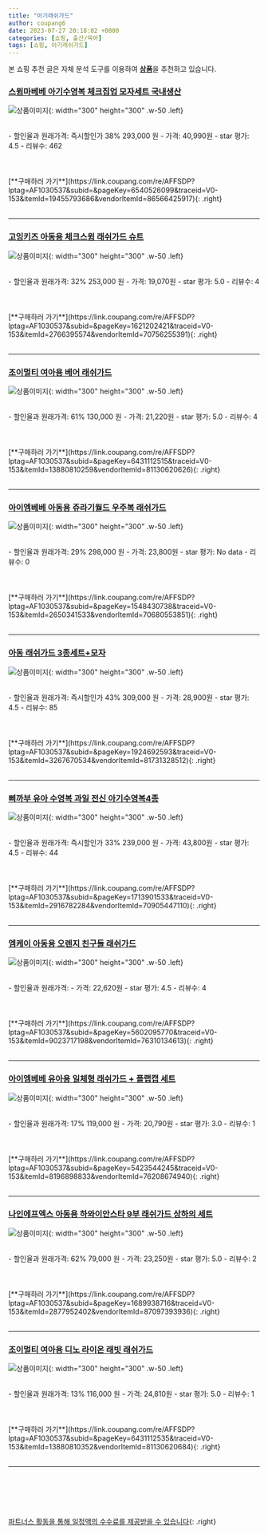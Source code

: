 ```yaml
---
title: "아기래쉬가드"
author: coupang6
date: 2023-07-27 20:18:02 +0800
categories: [쇼핑, 출산/육아]
tags: [쇼핑, 아기래쉬가드]
---
```


본 쇼핑 추천 글은 자체 분석 도구를 이용하여 [**상품**](https://link.coupang.com/a/bao1ui)을 추천하고 있습니다.

### [스윔마베베 아기수영복 체크집업 모자세트 국내생산](https://link.coupang.com/re/AFFSDP?lptag=AF1030537&subid=&pageKey=6540526099&traceid=V0-153&itemId=19455793686&vendorItemId=86566425917)

![상품이미지](https://thumbnail10.coupangcdn.com/thumbnails/remote/230x230ex/image/vendor_inventory/8e4f/289b50c30d1679fe4aabd203e20216cb7e7701fa50e9eed792798d50dc9f.png){: width="300" height="300" .w-50 .left}


<br>
- 할인율과 원래가격: 즉시할인가 38%  293,000   원
- 가격: 40,990원
- star 평가: 4.5
- 리뷰수: 462
<br>
<br>
<br>
<br>
[**구매하러 가기**](https://link.coupang.com/re/AFFSDP?lptag=AF1030537&subid=&pageKey=6540526099&traceid=V0-153&itemId=19455793686&vendorItemId=86566425917){: .right}
<br>
<br>

---

### [고잉키즈 아동용 체크스윔 래쉬가드 슈트](https://link.coupang.com/re/AFFSDP?lptag=AF1030537&subid=&pageKey=1621202421&traceid=V0-153&itemId=2766395574&vendorItemId=70756255391)

![상품이미지](https://thumbnail7.coupangcdn.com/thumbnails/remote/230x230ex/image/retail/images/363255476457158-60828fe6-7237-4300-b2f7-569cc4d2d981.jpg){: width="300" height="300" .w-50 .left}


<br>
- 할인율과 원래가격: 32%  253,000   원
- 가격: 19,070원
- star 평가: 5.0
- 리뷰수: 4
<br>
<br>
<br>
<br>
[**구매하러 가기**](https://link.coupang.com/re/AFFSDP?lptag=AF1030537&subid=&pageKey=1621202421&traceid=V0-153&itemId=2766395574&vendorItemId=70756255391){: .right}
<br>
<br>

---

### [조이멀티 여아용 베어 래쉬가드](https://link.coupang.com/re/AFFSDP?lptag=AF1030537&subid=&pageKey=6431112515&traceid=V0-153&itemId=13880810259&vendorItemId=81130620626)

![상품이미지](https://thumbnail9.coupangcdn.com/thumbnails/remote/230x230ex/image/retail/images/2022/04/01/10/1/4e5556e4-285f-4e62-af2c-92c23ba8984b.jpg){: width="300" height="300" .w-50 .left}


<br>
- 할인율과 원래가격: 61%  130,000   원
- 가격: 21,220원
- star 평가: 5.0
- 리뷰수: 4
<br>
<br>
<br>
<br>
[**구매하러 가기**](https://link.coupang.com/re/AFFSDP?lptag=AF1030537&subid=&pageKey=6431112515&traceid=V0-153&itemId=13880810259&vendorItemId=81130620626){: .right}
<br>
<br>

---

### [아이엠베베 아동용 쥬라기월드 우주복 래쉬가드](https://link.coupang.com/re/AFFSDP?lptag=AF1030537&subid=&pageKey=1548430738&traceid=V0-153&itemId=2650341533&vendorItemId=70680553851)

![상품이미지](https://thumbnail7.coupangcdn.com/thumbnails/remote/230x230ex/image/retail/images/2020/05/13/10/4/35cc1643-5cc7-4839-9ad2-d21f3832d15e.jpg){: width="300" height="300" .w-50 .left}


<br>
- 할인율과 원래가격: 29%  298,000   원
- 가격: 23,800원
- star 평가: No data
- 리뷰수: 0
<br>
<br>
<br>
<br>
[**구매하러 가기**](https://link.coupang.com/re/AFFSDP?lptag=AF1030537&subid=&pageKey=1548430738&traceid=V0-153&itemId=2650341533&vendorItemId=70680553851){: .right}
<br>
<br>

---

### [아동 래쉬가드 3종세트+모자](https://link.coupang.com/re/AFFSDP?lptag=AF1030537&subid=&pageKey=1924692593&traceid=V0-153&itemId=3267670534&vendorItemId=81731328512)

![상품이미지](https://thumbnail10.coupangcdn.com/thumbnails/remote/230x230ex/image/vendor_inventory/45f3/a182643a5a0b966c3cf1ee18f61e7c85913e73a3f2833bf01345ca27ff47.png){: width="300" height="300" .w-50 .left}


<br>
- 할인율과 원래가격: 즉시할인가 43%  309,000   원
- 가격: 28,900원
- star 평가: 4.5
- 리뷰수: 85
<br>
<br>
<br>
<br>
[**구매하러 가기**](https://link.coupang.com/re/AFFSDP?lptag=AF1030537&subid=&pageKey=1924692593&traceid=V0-153&itemId=3267670534&vendorItemId=81731328512){: .right}
<br>
<br>

---

### [삐까부 유아 수영복 과일 전신 아기수영복4종](https://link.coupang.com/re/AFFSDP?lptag=AF1030537&subid=&pageKey=1713901533&traceid=V0-153&itemId=2916782284&vendorItemId=70905447110)

![상품이미지](https://thumbnail7.coupangcdn.com/thumbnails/remote/230x230ex/image/vendor_inventory/9f83/227d71221cb1ce57b62ddcf0d65e038646cb9dbf792b337ae16e9ba0701c.jpg){: width="300" height="300" .w-50 .left}


<br>
- 할인율과 원래가격: 즉시할인가 33%  239,000   원
- 가격: 43,800원
- star 평가: 4.5
- 리뷰수: 44
<br>
<br>
<br>
<br>
[**구매하러 가기**](https://link.coupang.com/re/AFFSDP?lptag=AF1030537&subid=&pageKey=1713901533&traceid=V0-153&itemId=2916782284&vendorItemId=70905447110){: .right}
<br>
<br>

---

### [엠케이 아동용 오렌지 친구들 래쉬가드](https://link.coupang.com/re/AFFSDP?lptag=AF1030537&subid=&pageKey=5602095770&traceid=V0-153&itemId=9023717198&vendorItemId=76310134613)

![상품이미지](https://thumbnail8.coupangcdn.com/thumbnails/remote/230x230ex/image/retail/images/802748453512939-b7743a72-ed60-4ea3-9d1f-795b13973839.jpg){: width="300" height="300" .w-50 .left}


<br>
- 할인율과 원래가격: 
- 가격: 22,620원
- star 평가: 4.5
- 리뷰수: 4
<br>
<br>
<br>
<br>
[**구매하러 가기**](https://link.coupang.com/re/AFFSDP?lptag=AF1030537&subid=&pageKey=5602095770&traceid=V0-153&itemId=9023717198&vendorItemId=76310134613){: .right}
<br>
<br>

---

### [아이엠베베 유아용 일체형 래쉬가드 + 플랩캡 세트](https://link.coupang.com/re/AFFSDP?lptag=AF1030537&subid=&pageKey=5423544245&traceid=V0-153&itemId=8196898833&vendorItemId=76208674940)

![상품이미지](https://thumbnail9.coupangcdn.com/thumbnails/remote/230x230ex/image/rs_quotation_api/qr4pqaku/d9f1689d50284739a544c4d3b5626148.jpg){: width="300" height="300" .w-50 .left}


<br>
- 할인율과 원래가격: 17%  119,000   원
- 가격: 20,790원
- star 평가: 3.0
- 리뷰수: 1
<br>
<br>
<br>
<br>
[**구매하러 가기**](https://link.coupang.com/re/AFFSDP?lptag=AF1030537&subid=&pageKey=5423544245&traceid=V0-153&itemId=8196898833&vendorItemId=76208674940){: .right}
<br>
<br>

---

### [나인에프엑스 아동용 하와이안스타 9부 래쉬가드 상하의 세트](https://link.coupang.com/re/AFFSDP?lptag=AF1030537&subid=&pageKey=1689938716&traceid=V0-153&itemId=2877952402&vendorItemId=87097393936)

![상품이미지](https://thumbnail10.coupangcdn.com/thumbnails/remote/230x230ex/image/vendor_inventory/0a57/9ccf5169473fad42ea873c18bc7e23e5e394e7b1c1e793449806d7859d17.jpg){: width="300" height="300" .w-50 .left}


<br>
- 할인율과 원래가격: 62%  79,000   원
- 가격: 23,250원
- star 평가: 5.0
- 리뷰수: 2
<br>
<br>
<br>
<br>
[**구매하러 가기**](https://link.coupang.com/re/AFFSDP?lptag=AF1030537&subid=&pageKey=1689938716&traceid=V0-153&itemId=2877952402&vendorItemId=87097393936){: .right}
<br>
<br>

---

### [조이멀티 여아용 디노 라이온 래빗 래쉬가드](https://link.coupang.com/re/AFFSDP?lptag=AF1030537&subid=&pageKey=6431112535&traceid=V0-153&itemId=13880810352&vendorItemId=81130620684)

![상품이미지](https://thumbnail8.coupangcdn.com/thumbnails/remote/230x230ex/image/retail/images/2022/04/01/10/3/94d7770d-1423-448b-a16f-ca321adae903.jpg){: width="300" height="300" .w-50 .left}


<br>
- 할인율과 원래가격: 13%  116,000   원
- 가격: 24,810원
- star 평가: 5.0
- 리뷰수: 1
<br>
<br>
<br>
<br>
[**구매하러 가기**](https://link.coupang.com/re/AFFSDP?lptag=AF1030537&subid=&pageKey=6431112535&traceid=V0-153&itemId=13880810352&vendorItemId=81130620684){: .right}
<br>
<br>

---
<br><br><br><br><br> [파트너스 활동을 통해 일정액의 수수료를 제공받을 수 있습니다](https://link.coupang.com/a/bao1ui){: .right}